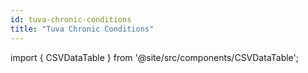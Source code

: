 ```yaml
---
id: tuva-chronic-conditions
title: "Tuva Chronic Conditions"
---
```



import { CSVDataTable } from '@site/src/components/CSVDataTable';


<CSVDataTable csvUrl="https://raw.githubusercontent.com/tuva-health/tuva_chronic_conditions/main/seeds/tuva_chronic_conditions__tuva_chronic_conditions_hierarchy.csv" />